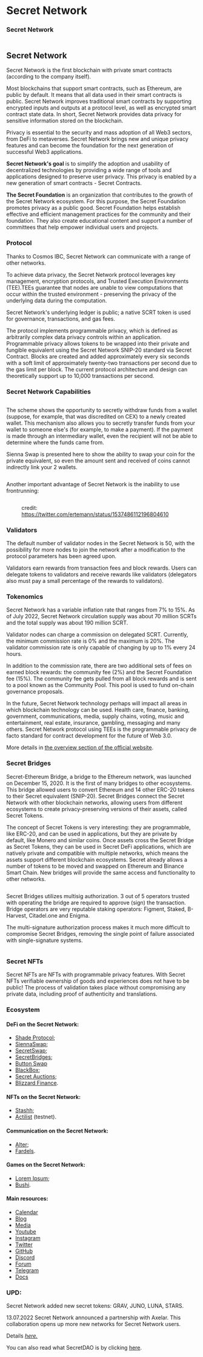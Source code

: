 # Secret Network

### Secret Network

<figure><img src="../.gitbook/assets/image (12) (1).png" alt=""><figcaption></figcaption></figure>

## Secret Network

Secret Network is the first blockchain with private smart contracts (according to the company itself).

Most blockchains that support smart contracts, such as Ethereum, are public by default. It means that all data used in their smart contracts is public. Secret Network improves traditional smart contracts by supporting encrypted inputs and outputs at a protocol level, as well as encrypted smart contract state data. In short, Secret Network provides data privacy for sensitive information stored on the blockchain.

Privacy is essential to the security and mass adoption of all Web3 sectors, from DeFi to metaverses. Secret Network brings new and unique privacy features and can become the foundation for the next generation of successful Web3 applications.

**Secret Network's goal** is to simplify the adoption and usability of decentralized technologies by providing a wide range of tools and applications designed to preserve user privacy. This privacy is enabled by a new generation of smart contracts - Secret Contracts.

**The Secret Foundation** is an organization that contributes to the growth of the Secret Network ecosystem. For this purpose, the Secret Foundation promotes privacy as a public good. Secret Foundation helps establish effective and efficient management practices for the community and their foundation. They also create educational content and support a number of committees that help empower individual users and projects.

### **Protocol**

Thanks to Cosmos IBC, Secret Network can communicate with a range of other networks.&#x20;

To achieve data privacy, the Secret Network protocol leverages key management, encryption protocols, and Trusted Execution Environments (TEE).TEEs guarantee that nodes are unable to view computations that occur within the trusted environment - preserving the privacy of the underlying data during the computation.

Secret Network's underlying ledger is public; a native SCRT token is used for governance, transactions, and gas fees.

The protocol implements programmable privacy, which is defined as arbitrarily complex data privacy controls within an application. Programmable privacy allows tokens to be wrapped into their private and fungible equivalent using the Secret Network SNIP-20 standard via Secret Contract. Blocks are created and added approximately every six seconds with a soft limit of approximately twenty-two transactions per second due to the gas limit per block. The current protocol architecture and design can theoretically support up to 10,000 transactions per second.

### **Secret Network Capabilities**

<figure><img src="../.gitbook/assets/slide 13.png" alt=""><figcaption></figcaption></figure>

The scheme shows the opportunity to secretly withdraw funds from a wallet (suppose, for example, that was discredited on CEX) to a newly created wallet. This mechanism also allows you to secretly transfer funds from your wallet to someone else's (for example, to make a payment). If the payment is made through an intermediary wallet, even the recipient will not be able to determine where the funds came from.

Sienna Swap is presented here to show the ability to swap your coin for the private equivalent, so even the amount sent and received of coins cannot indirectly link your 2 wallets.

<figure><img src="../.gitbook/assets/slide 17.png" alt=""><figcaption></figcaption></figure>

Another important advantage of Secret Network is the inability to use frontrunning:

<figure><img src="../.gitbook/assets/slide 15.png" alt=""><figcaption><p>credit: <a href="https://twitter.com/ertemann/status/1537486112196804610">https://twitter.com/ertemann/status/1537486112196804610</a></p></figcaption></figure>

### **Validators**

The default number of validator nodes in the Secret Network is 50, with the possibility for more nodes to join the network after a modification to the protocol parameters has been agreed upon.

Validators earn rewards from transaction fees and block rewards. Users can delegate tokens to validators and receive rewards like validators (delegators also must pay a small percentage of the rewards to validators).

### **Tokenomics**

Secret Network has a variable inflation rate that ranges from 7% to 15%. As of July 2022, Secret Network circulation supply was about 70 million SCRTs and the total supply was about 190 million SCRT.&#x20;

Validator nodes can charge a commission on delegated SCRT. Currently, the minimum commission rate is 0% and the maximum is 20%. The validator commission rate is only capable of changing by up to 1% every 24 hours.

In addition to the commission rate, there are two additional sets of fees on earned block rewards: the community fee (2%) and the Secret Foundation fee (15%). The community fee gets pulled from all block rewards and is sent to a pool known as the Community Pool. This pool is used to fund on-chain governance proposals.

In the future, Secret Network technology perhaps will impact all areas in which blockchain technology can be used. Health care, finance, banking, government, communications, media, supply chains, voting, music and entertainment, real estate, insurance, gambling, messaging and many others. Secret Network protocol using TEEs is the programmable privacy de facto standard for contract development for the future of Web 3.0.

More details in [the overview section of the official website](https://scrt.network/about/about-secret-network/).

### **Secret Bridges**

Secret-Ethereum Bridge, a bridge to the Ethereum network, was launched on December 15, 2020. It is the first of many bridges to other ecosystems. This bridge allowed users to convert Ethereum and 14 other ERC-20 tokens to their Secret equivalent (SNIP-20). Secret Bridges connect the Secret Network with other blockchain networks, allowing users from different ecosystems to create privacy-preserving versions of their assets, called Secret Tokens.&#x20;

The concept of Secret Tokens is very interesting: they are programmable, like ERC-20, and can be used in applications, but they are private by default, like Monero and similar coins. Once assets cross the Secret Bridge as Secret Tokens, they can be used in Secret DeFi applications, which are natively private and compatible with multiple networks, which means the assets support different blockchain ecosystems. Secret already allows a number of tokens to be moved and swapped on Ethereum and Binance Smart Chain. New bridges will provide the same access and functionality to other networks.

<figure><img src="../.gitbook/assets/image (23).png" alt=""><figcaption></figcaption></figure>

Secret Bridges utilizes multisig authorization. 3 out of 5 operators trusted with operating the bridge are required to approve (sign) the transaction. Bridge operators are very reputable staking operators: Figment, Staked, B-Harvest, Citadel.one and Enigma.&#x20;

The multi-signature authorization process makes it much more difficult to compromise Secret Bridges, removing the single point of failure associated with single-signature systems.

<figure><img src="../.gitbook/assets/image (38).png" alt=""><figcaption></figcaption></figure>

### **Secret NFTs**

Secret NFTs are NFTs with programmable privacy features. With Secret NFTs verifiable ownership of goods and experiences does not have to be public! The process of validation takes place without compromising any private data, including proof of authenticity and translations.

### **Ecosystem**

#### **DeFi on the Secret Network:**

* [Shade Protocol](https://shadeprotocol.io/);
* &#x20;[SiennaSwap](https://sienna.network/swap/);
* &#x20;[SecretSwap](https://secretswap.net/);
* &#x20;[SecretBridges](https://bridge.scrt.network/);
* &#x20;[Button Swap](https://btn.group/secret\_network/button\_swap)
* &#x20;[BlackBox](https://blackbox.cash/);
* &#x20;[Secret Auctions](https://hydro.finance/);
* [Blizzard Finance](https://blizzard.finance/).

#### **NFTs on the Secret Network:**

* [Stashh](https://stashh.io/);
* [Actilist](https://test.actilist.io/) (testnet).

#### **Communication on the Secret Network:**

* [Alter](https://alter.network/);
* [Fardels](https://fardels.network/explore).

#### **Games on the Secret Network:**

* [Lorem Ipsum](https://geeks.pics/);
* [Bushi](https://www.launchonenet.io/).

#### **Main resources:**

* [Calendar](https://secretcalendar.org/)
* [Blog](https://scrt.network/blog)
* [Media](https://scrt.network/media/features)
* [Youtube](https://www.youtube.com/channel/UCZPqj7h7mzjwuSfw\_UWxQPw)
* [Instagram](https://www.instagram.com/scrtnetwork/)
* [Twitter](https://twitter.com/SecretNetwork)
* [GitHub](https://github.com/SecretFoundation/SecretWebsite)
* [Discord](http://chat.scrt.network)
* [Forum](https://forum.scrt.network/)
* [Telegram](https://t.me/SCRTCommunity)
* [Docs](https://docs.scrt.network/secret-network-documentation/)

### **UPD:**

Secret Network added new secret tokens: GRAV, JUNO, LUNA, STARS.

13.07.2022 Secret Network announced a partnership with Axelar. This collaboration opens up more new networks for Secret Network users.

Details [_here._](https://scrt.network/blog/secret-partners-with-axelar-network)

You can also read what SecretDAO is by clicking [here](https://medium.com/@natalie.shtangrat/%D1%81%D0%B5%D0%BA%D1%80%D0%B5%D1%82%D0%BD%D0%B0%D1%8F-%D1%84%D1%83%D0%BD%D0%BA%D1%86%D0%B8%D1%8F-secretdao-5f575a8cff2f).
